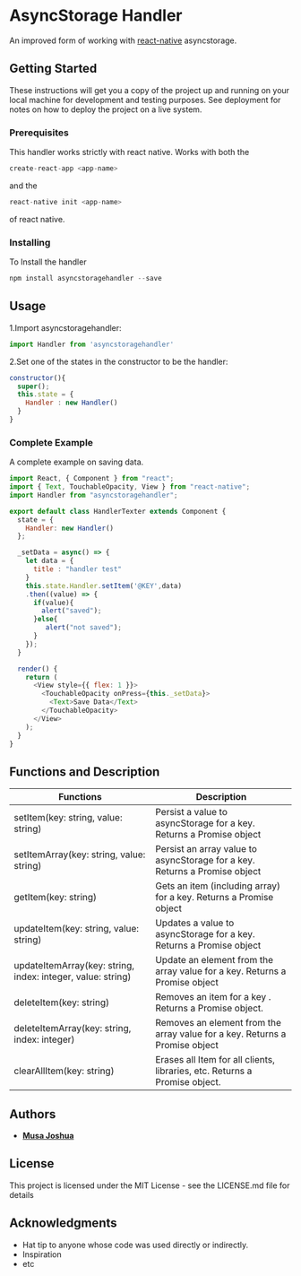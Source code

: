 # AsyncStorage Handler

An improved form of working with [react-native](https://github.com/facebook/react-native) asyncstorage.

## Getting Started

These instructions will get you a copy of the project up and running on your local machine for development and testing purposes. See deployment for notes on how to deploy the project on a live system.

### Prerequisites

This handler works strictly with react native. Works with both the

```javascript
create-react-app <app-name>
```
and the 

```javascript
react-native init <app-name>
```
of react native.


### Installing

To Install the handler 

```javascript
npm install asyncstoragehandler --save
```

## Usage

1.Import asyncstoragehandler:

```javascript
import Handler from 'asyncstoragehandler'
```
2.Set one of the states in the constructor to be the handler:

```javascript
constructor(){
  super();
  this.state = {
    Handler : new Handler()
  }
}
```

### Complete Example

A complete example on saving data.

```javascript
import React, { Component } from "react";
import { Text, TouchableOpacity, View } from "react-native";
import Handler from "asyncstoragehandler";

export default class HandlerTexter extends Component {
  state = {
    Handler: new Handler()
  };

  _setData = async() => {
    let data = {
      title : "handler test"
    }
    this.state.Handler.setItem('@KEY',data)
    .then((value) => {
      if(value){
        alert("saved");
      }else{
         alert("not saved");
      }
    });
  }

  render() {
    return (
      <View style={{ flex: 1 }}>
        <TouchableOpacity onPress={this._setData}>
          <Text>Save Data</Text>
        </TouchableOpacity>
      </View>
    );
  }
}
```

## Functions and Description

| Functions | Description |
| --- | --- |
| setItem(key: string, value: string) |  Persist a value to asyncStorage for a key. Returns a Promise object |
| setItemArray(key: string, value: string) | Persist an array value to asyncStorage for a key. Returns a Promise object |
| getItem(key: string) |  Gets an item (including array) for a key. Returns a Promise object |
| updateItem(key: string, value: string) |  Updates a value to asyncStorage for a key. Returns a Promise object |
| updateItemArray(key: string, index: integer, value: string) | Update an element from the array value for a key. Returns a Promise object |
| deleteItem(key: string) | Removes an item for a key . Returns a Promise object. |
| deleteItemArray(key: string, index: integer) |  Removes an element from the array value for a key. Returns a Promise object |
| clearAllItem(key: string) | Erases all Item for all clients, libraries, etc. Returns a Promise object. |


## Authors

* **[Musa Joshua](https://github.com/musatech)**

## License

This project is licensed under the MIT License - see the LICENSE.md file for details

## Acknowledgments

* Hat tip to anyone whose code was used directly or indirectly.
* Inspiration
* etc
